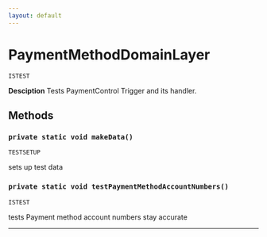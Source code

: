 ```yaml
---
layout: default
---
```

# PaymentMethodDomainLayer

`ISTEST`



**Desciption** Tests PaymentControl Trigger and its handler.

## Methods
### `private static void makeData()`

`TESTSETUP`

sets up test data

### `private static void testPaymentMethodAccountNumbers()`

`ISTEST`

tests Payment method account numbers stay accurate

---
